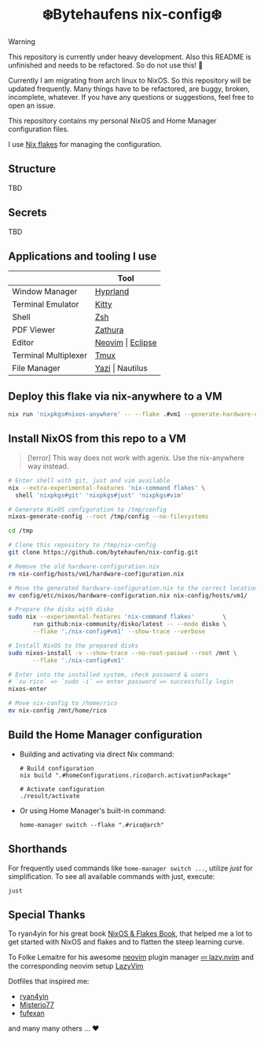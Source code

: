 <!-- markdownlint-disable MD033 MD013 -->

<h1 align="center">❄️Bytehaufens nix-config❄️</h1>

> [!warning]
> This repository is currently under heavy development. Also this README is unfinished and needs to
> be refactored. So do not use this! 🚧
>
> Currently I am migrating from arch linux to NixOS. So this repository will be updated frequently.
> Many things have to be refactored, are buggy, broken, incomplete, whatever. If you have any
> questions or suggestions, feel free to open an issue.

This repository contains my personal NixOS and Home Manager configuration files.

I use [Nix flakes](https://nixos.wiki/wiki/Flakes) for managing the configuration.

## Structure

TBD

## Secrets

TBD

## Applications and tooling I use

|                      | Tool                                                                |
| -------------------- | ------------------------------------------------------------------- |
| Window Manager       | [Hyprland](https://hyprland.org/)                                   |
| Terminal Emulator    | [Kitty](https://sw.kovidgoyal.net/kitty/)                           |
| Shell                | [Zsh](https://www.zsh.org/)                                         |
| PDF Viewer           | [Zathura](https://pwmt.org/projects/zathura/)                       |
| Editor               | [Neovim](https://neovim.io/) \| [Eclipse](https://www.eclipse.org/) |
| Terminal Multiplexer | [Tmux](https://github.com/tmux/tmux/)                               |
| File Manager         | [Yazi](https://github.com/sxyazi/yazi) \| Nautilus                  |

## Deploy this flake via nix-anywhere to a VM

```sh
nix run 'nixpkgs#nixos-anywhere' -- --flake .#vm1 --generate-hardware-config nixos-generate-config ./hardware-configuration.nix nixos@127.0.0.1 -p 22220
```

## Install NixOS from this repo to a VM

> [!error]
> This way does not work with agenix. Use the nix-anywhere way instead.

```sh
# Enter shell with git, just and vim available
nix --extra-experimental-features 'nix-command flakes' \
  shell 'nixpkgs#git' 'nixpkgs#just' 'nixpkgs#vim'

# Generate NixOS configuration to /tmp/config
nixos-generate-config --root /tmp/config --no-filesystems

cd /tmp

# Clone this repository to /tmp/nix-config
git clone https://github.com/bytehaufen/nix-config.git

# Remove the old hardware-configuration.nix
rm nix-config/hosts/vm1/hardware-configuration.nix

# Move the generated hardware-configuration.nix to the correct location
mv config/etc/nixos/hardware-configuration.nix nix-config/hosts/vm1/

# Prepare the disks with disko
sudo nix --experimental-features 'nix-command flakes'        \
       run github:nix-community/disko/latest -- --mode disko \
       --flake './nix-config#vm1' --show-trace --verbose

# Install NixOS to the prepared disks
sudo nixos-install -v --show-trace --no-root-passwd --root /mnt \
       --flake './nix-config#vm1'

# Enter into the installed system, check password & users
# `su rico` => `sudo -i` => enter password => successfully login
nixos-enter

# Move nix-config to /home/rico
mv nix-config /mnt/home/rico
```

<!-- Deprecated start --->

## Build the Home Manager configuration

- Building and activating via direct Nix command:

  ```shell
  # Build configuration
  nix build ".#homeConfigurations.rico@arch.activationPackage"

  # Activate configuration
  ./result/activate
  ```

- Or using Home Manager's built-in command:

  ```shell
  home-manager switch --flake ".#rico@arch"
  ```

## Shorthands

For frequently used commands like `home-manager switch ...`, utilize _just_ for simplification. To
see all available commands with just, execute:

```shell
just
```

<!-- Deprecated end --->

## Special Thanks

To ryan4yin for his great book [NixOS & Flakes Book](https://nixos-and-flakes.thiscute.world), that
helped me a lot to get started with NixOS and flakes and to flatten the steep learning curve.

To Folke Lemaitre for his awesome [neovim](https://github.com/neovim/neovim) plugin manager
[💤 lazy.nvim](https://github.com/folke/lazy.nvim) and the corresponding neovim setup
[LazyVim](https://github.com/folke/lazy.nvim)

Dotfiles that inspired me:

- [ryan4yin](https://github.com/ryan4yin/nix-config)
- [Misterio77](https://github.com/Misterio77/nix-config)
- [fufexan](https://github.com/fufexan/dotfiles)

and many many others ... ❤️
